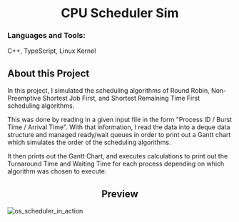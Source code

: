 <h1 align="center">CPU Scheduler Sim</h1>

<h3 align="left">Languages and Tools:</h3>
<p align="left">C++, TypeScript, Linux Kernel</p>

<h2>About this Project</h2>
<p align="left">In this project, I simulated the scheduling algorithms of Round Robin, Non-Preemptive Shortest Job First, and Shortest Remaining Time First scheduling algorithms.

This was done by reading in a given input file in the form "Process ID / Burst Time / Arrival Time". With that information, I read the data into a deque data structure and managed ready/wait queues in order to print out a Gantt chart which simulates the order of the scheduling algorithms.

It then prints out the Gantt Chart, and executes calculations to print out the Turnaround Time and Waiting Time for each process depending on which algorithm was chosen to execute. </p>

<h2 align="center">Preview</h2>

![os_scheduler_in_action](https://user-images.githubusercontent.com/48579650/125851734-66b06e5e-5eb0-4f96-9ced-2e1df1c007df.gif)
